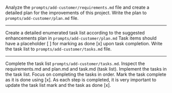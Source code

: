 Analyze the `prompts/add-customer/requirements.md` file and create a detailed plan for the improvements of this project.
Write the plan to `prompts/add-customer/plan.md` file.

---

Create a detailed enumerated task list according to the suggested enhancements plan in
`prompts/add-customer/plan.md` Task items should have a placeholder [ ] for marking as done [x] upon task completion.
Write the task list to `prompts/add-customer/tasks.md` file.

---

Complete the task list `prompts/add-customer/tasks.md`. Inspect the requirements.md and plan.md and task.md (task list).
Implement the tasks in the task list. Focus on completing the tasks in order. Mark the task complete as it is done
using [x]. As each step is completed, it is very important to update the task list mark and the task as done [x]. 